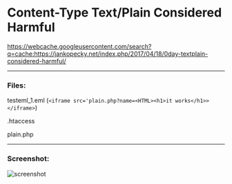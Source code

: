 # Content-Type Text/Plain Considered Harmful

https://webcache.googleusercontent.com/search?q=cache:https://jankopecky.net/index.php/2017/04/18/0day-textplain-considered-harmful/

***
### Files:

testeml_1.eml (`<iframe src='plain.php?name=<HTML><h1>it works</h1>></iframe>`)

.htaccess

plain.php

***
### Screenshot:

![screenshot](https://i.imgur.com/KAXAOGB.png)
